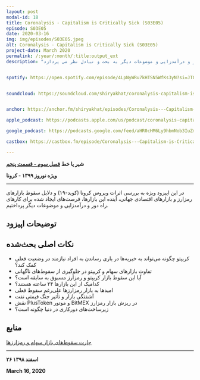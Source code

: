 ```yaml
---
layout: post
modal-id: 18
title: Coronalysis - Capitalism is Critically Sick (S03E05)
episode: S03E05
date: 2020-03-16
img: img/episodes/S03E05.jpeg
alt: Coronalysis - Capitalism is Critically Sick (S03E05)
project-date: March 2020
permalink: /:year/:month/:title:output_ext
description: "این برنامه به اثرات ویروس کرونا (کوید-19) و دلایل سقوط بازارهای رمزارز و بازارهای اقتصادی جهانی، آینده این بازارها، فرصت های ایجاد شده برای کارهای راه دور و درآمدزایی و موضوعات دیگر به بحث و تبادل نظر می پردازد." 


spotify: https://open.spotify.com/episode/4LpNyWRu7kHTSN5WfKs3yN?si=JT0plvVmQ7KNzPWTAq-a-Q


soundcloud: https://soundcloud.com/shiryakhat/coronalysis-capitalism-is-critically-sick-s03e05


anchor: https://anchor.fm/shiryakhat/episodes/Coronalysis---Capitalism-is-Critically-Sick-S03E05-ebl0fn

apple_podcast: https://podcasts.apple.com/us/podcast/coronalysis-capitalism-is-critically-sick-s03e05/id1221206951?i=1000468819086

google_podcast: https://podcasts.google.com/feed/aHR0cHM6Ly9hbmNob3IuZm0vcy8xMWFhODUzYy9wb2RjYXN0L3Jzcw/episode/aHR0cHM6Ly9hbmNob3IuZm0vc2hpcnlha2hhdC9lcGlzb2Rlcy9Db3JvbmFseXNpcy0tLUNhcGl0YWxpc20taXMtQ3JpdGljYWxseS1TaWNrLVMwM0UwNS1lYmwwZm4?ved=0CAkQzsICahcKEwiw46XZ-NXpAhUAAAAAHQAAAAAQAQ

castbox: https://castbox.fm/episode/Coronalysis---Capitalism-is-Critically-Sick-(S03E05)-id2539522-id241627183?utm_source=website&utm_medium=dlink&utm_campaign=web_share&utm_content=Coronalysis%20-%20Capitalism%20is%20Critically%20Sick%20(S03E05)-CastBox_FM

---
```


**شیر یا خط**
**[فصل سوم - قسمت پنجم](https://shiryakhat.net/2020/03/coronalysis-capitalism-is-sick.html)**

**ویژه نوروز ۱۳۹۹ - کرونا**

-------------------------------------------------------

در این اپیزود ویژه به بررسی اثرات ویروس کرونا (کوید-۱۹) و دلایل سقوط بازارهای رمزارز و بازارهای اقتصادی جهانی، آینده این بازارها، فرصت‌های ایجاد شده برای کارهای راه دور و درآمدزایی و موضوعات دیگر پرداختیم.

## توضیحات اپیزود

## نکات اصلی بحث‌شده

* کریپتو چگونه می‌تواند به خیریه‌ها در یاری رساندن به افراد نیازمند در وضعیت فعلی کمک کند؟
* تفاوت بازارهای سهام و کریپتو در جلوگیری از سقوط‌های ناگهانی
* آیا این سقوط بازار کریپتو و رمزارز مسبوق به سابقه است؟
* کدامیک از این بازارها ۲۴ ساعته هستند؟
* امیدها به بازار رمزارزها علی‌رغم سقوط فعلی
* آشفتگی بازار و تأثیر جنگ قیمتی نفت
* نقش PlusToken و موتور BitMEX در ریزش بازار رمزارز
* زیرساخت‌های دورکاری در دنیا چگونه است؟

## منابع

[چارت سقوط‌های بازار سهام و رمزارزها](http://twitter.com/sbetamc/status/1239758303120568320)


-----------------------------------------------------------------------

**۲۶ اسفند ۱۳۹۸**

**March 16, 2020**
